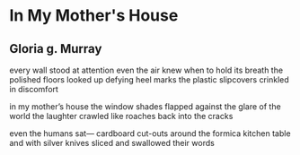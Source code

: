 # In My Mother's House
## Gloria g. Murray
every wall
stood at attention
even the air knew
when to hold its breath
the polished floors
looked up
defying heel marks
the plastic slipcovers
crinkled in discomfort

in my mother’s house
the window shades
flapped
against the glare
of the world
the laughter
crawled like roaches
back into the cracks

even the humans sat—
cardboard cut-outs
around the formica
kitchen table
and with silver knives
sliced and swallowed
their words
